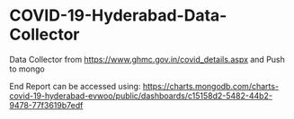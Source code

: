 # COVID-19-Hyderabad-Data-Collector
Data Collector from https://www.ghmc.gov.in/covid_details.aspx and Push to mongo

End Report can be accessed using: https://charts.mongodb.com/charts-covid-19-hyderabad-evwoo/public/dashboards/c15158d2-5482-44b2-9478-77f3619b7edf
